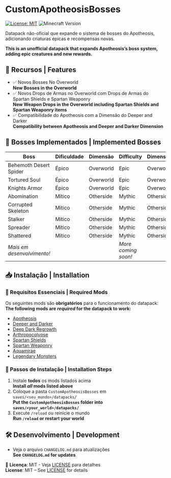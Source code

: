 # CustomApotheosisBosses

[![License: MIT](https://img.shields.io/badge/License-MIT-yellow.svg)](https://opensource.org/licenses/MIT)
![Minecraft Version](https://img.shields.io/badge/Minecraft-1.20.1+-blue)

Datapack não-oficial que expande o sistema de bosses do Apotheosis, adicionando criaturas épicas e recompensas novas.

**This is an unofficial datapack that expands Apotheosis’s boss system, adding epic creatures and new rewards.**

## 🚀 Recursos | Features
- ✅ Novos Bosses No Overworld  
  **New Bosses in the Overworld**
- ✅ Novos Drops de Armas no Overworld com Drops de Armas do Spartan Shields e Spartan Weaponry  
  **New Weapon Drops in the Overworld including Spartan Shields and Spartan Weaponry items**
- ✅ Compatibilidade do Apotheosis com a Dimensão do Deeper and Darker  
  **Compatibility between Apotheosis and Deeper and Darker Dimension** 

## 🎯 Bosses Implementados | Implemented Bosses
| Boss                       | Dificuldade | Dimensão  | Difficulty          | Dimension |
|----------------------------|-------------|-----------|---------------------|-----------|
| Behemoth Desert Spider     | Épico       | Overworld | Epic                | Overworld |
| Tortured Soul              | Épico       | Overworld | Epic                | Overworld |
| Knights Armor              | Épico       | Overworld | Epic                | Overworld |
| Abomination                | Mítico      | Otherside | Mythic              | Otherside |
| Corrupted Skeleton         | Mítico      | Otherside | Mythic              | Otherside |
| Stalker                    | Mítico      | Otherside | Mythic              | Otherside |
| Spreader                   | Mítico      | Otherside | Mythic              | Otherside |
| Shattered                  | Mítico      | Otherside | Mythic              | Otherside |
| *Mais em desenvolvimento!* |             |           | *More coming soon!* |           |


## 📥 Instalação | Installation

### 🔴 Requisitos Essenciais | Required Mods
Os seguintes mods são **obrigatórios** para o funcionamento do datapack:  
**The following mods are _required_ for the datapack to work:**
- [Apotheosis](https://www.curseforge.com/minecraft/mc-mods/apotheosis)
- [Deeper and Darker](https://www.curseforge.com/minecraft/mc-mods/deeperdarker)
- [Deep Dark Regrowth](https://www.curseforge.com/minecraft/mc-mods/deep-dark-regrowth)
- [Arthropocolypse](https://www.curseforge.com/minecraft/mc-mods/arthropocolypse)
- [Spartan Shields](https://www.curseforge.com/minecraft/mc-mods/spartan-shields)
- [Spartan Weaponry](https://www.curseforge.com/minecraft/mc-mods/spartan-weaponry)
- [Aquamirae](https://www.curseforge.com/minecraft/mc-mods/aquamirae)
- [Legendary Monsters](https://www.curseforge.com/minecraft/mc-mods/legendary-monsters)

### 📌 Passos de Instalação | Installation Steps
1. Instale **todos** os mods listados acima  
   **Install _all_ mods listed above**
2. Coloque a pasta `CustomApotheosisBosses` em `saves/<seu_mundo>/datapacks/`  
   **Put the `CustomApotheosisBosses` folder into `saves/<your_world>/datapacks/`**
3. Execute `/reload` ou reinicie o mundo  
   **Run `/reload` or restart your world**

## 🛠️ Desenvolvimento | Development
- Veja o arquivo `CHANGELOG.md` para atualizações  
  **See `CHANGELOG.md` for updates**

📜 **Licença**: MIT - Veja [LICENSE](LICENSE) para detalhes  
**License**: MIT – See [LICENSE](LICENSE) for details
